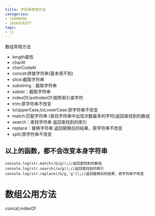 ```yaml
---
title: 字符串常用方法
categories: 
- LEARNING
- JAVASCRIPT
tags:
- js
---
```


数组常用方法
- length属性
- charAt
- charCodeAt
- concat:拼接字符串(基本用不到)
- slice:截取字符串
- substring：截取字符串
- substr：截取字符串
- indexOf,lastIndexOf:按照索引查字符
- trim:原字符串不改变
- toUpperCase,toLowerCase:原字符串不改变
- match:匹配字符串  (查找字符串中出现次数最多的字符)返回查找到的数组
- search：查找字符串     返回查找到的索引
- replace：替换字符串    返回替换后的结果，原字符串不改变
- split:原字符串不改变

## 以上的函数，都不会改变本身字符串

```
console.log(str.match(/G/g));//返回查找到的数组
console.log(str.search(/a/g));//返回查找到的索引
console.log(str.replace(/G/g,'g'));//返回替换后的结果，原字符串不改变
```


# 数组公用方法
concat,indexOf  